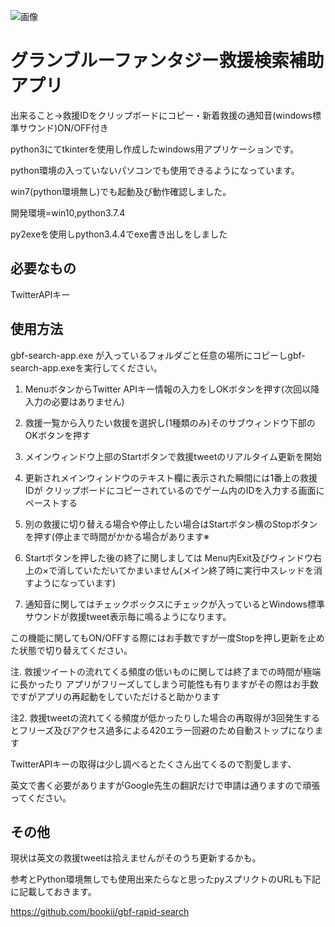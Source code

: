 
![画像](https://imgur.com/HqnzXZl.jpg)


# グランブルーファンタジー救援検索補助アプリ

出来ること→救援IDをクリップボードにコピー・新着救援の通知音(windows標準サウンド)ON/OFF付き


python3にてtkinterを使用し作成したwindows用アプリケーションです。

python環境の入っていないパソコンでも使用できるようになっています。

win7(python環境無し)でも起動及び動作確認しました。 

開発環境=win10,python3.7.4

py2exeを使用しpython3.4.4でexe書き出しをしました

## 必要なもの

TwitterAPIキー

## 使用方法

gbf-search-app.exe が入っているフォルダごと任意の場所にコピーしgbf-search-app.exeを実行してください。


1. MenuボタンからTwitter APIキー情報の入力をしOKボタンを押す(次回以降入力の必要はありません)

2. 救援一覧から入りたい救援を選択し(1種類のみ)そのサブウィンドウ下部のOKボタンを押す

3. メインウィンドウ上部のStartボタンで救援tweetのリアルタイム更新を開始

4. 更新されメインウィンドウのテキスト欄に表示された瞬間には1番上の救援IDが
クリップボードにコピーされているのでゲーム内のIDを入力する画面にペーストする

5. 別の救援に切り替える場合や停止したい場合はStartボタン横のStopボタンを押す(停止まで時間がかかる場合があります※

6. Startボタンを押した後の終了に関しましては
Menu内Exit及びウィンドウ右上の×で消していただいてかまいません(メイン終了時に実行中スレッドを消すようになっています)

7. 通知音に関してはチェックボックスにチェックが入っているとWindows標準サウンドが救援tweet表示毎に鳴るようになります。

この機能に関してもON/OFFする際にはお手数ですが一度Stopを押し更新を止めた状態で切り替えてください。


注. 救援ツイートの流れてくる頻度の低いものに関しては終了までの時間が極端に長かったり
アプリがフリーズしてしまう可能性も有りますがその際はお手数ですがアプリの再起動をしていただけると助かります

注2. 救援tweetの流れてくる頻度が低かったりした場合の再取得が3回発生するとフリーズ及びアクセス過多による420エラー回避のため自動ストップになります


TwitterAPIキーの取得は少し調べるとたくさん出てくるので割愛します、

英文で書く必要がありますがGoogle先生の翻訳だけで申請は通りますので頑張ってください。

## その他

現状は英文の救援tweetは拾えませんがそのうち更新するかも。

参考とPython環境無しでも使用出来たらなと思ったpyスプリクトのURLも下記に記載しておきます。

https://github.com/bookii/gbf-rapid-search
